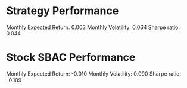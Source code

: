 # Strategy Performance
Monthly Expected Return: 0.003
Monthly Volatility: 0.064
Sharpe ratio: 0.044
# Stock SBAC Performance
Monthly Expected Return: -0.010
Monthly Volatility: 0.090
Sharpe ratio: -0.109
